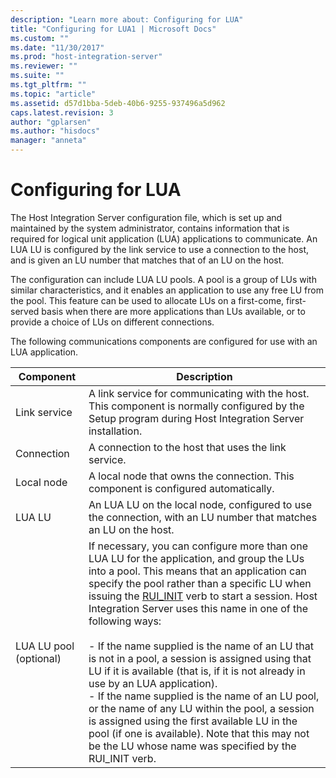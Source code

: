```yaml
---
description: "Learn more about: Configuring for LUA"
title: "Configuring for LUA1 | Microsoft Docs"
ms.custom: ""
ms.date: "11/30/2017"
ms.prod: "host-integration-server"
ms.reviewer: ""
ms.suite: ""
ms.tgt_pltfrm: ""
ms.topic: "article"
ms.assetid: d57d1bba-5deb-40b6-9255-937496a5d962
caps.latest.revision: 3
author: "gplarsen"
ms.author: "hisdocs"
manager: "anneta"
---
```

# Configuring for LUA
The Host Integration Server configuration file, which is set up and maintained by the system administrator, contains information that is required for logical unit application (LUA) applications to communicate. An LUA LU is configured by the link service to use a connection to the host, and is given an LU number that matches that of an LU on the host.  
  
 The configuration can include LUA LU pools. A pool is a group of LUs with similar characteristics, and it enables an application to use any free LU from the pool. This feature can be used to allocate LUs on a first-come, first-served basis when there are more applications than LUs available, or to provide a choice of LUs on different connections.  
  
 The following communications components are configured for use with an LUA application.  
  
|Component|Description|  
|---------------|-----------------|  
|Link service|A link service for communicating with the host. This component is normally configured by the Setup program during Host Integration Server installation.|  
|Connection|A connection to the host that uses the link service.|  
|Local node|A local node that owns the connection. This component is configured automatically.|  
|LUA LU|An LUA LU on the local node, configured to use the connection, with an LU number that matches an LU on the host.|  
|LUA LU pool (optional)|If necessary, you can configure more than one LUA LU for the application, and group the LUs into a pool. This means that an application can specify the pool rather than a specific LU when issuing the [RUI_INIT](./rui-init1.md) verb to start a session. Host Integration Server uses this name in one of the following ways:<br /><br /> -   If the name supplied is the name of an LU that is not in a pool, a session is assigned using that LU if it is available (that is, if it is not already in use by an LUA application).<br />-   If the name supplied is the name of an LU pool, or the name of any LU within the pool, a session is assigned using the first available LU in the pool (if one is available). Note that this may not be the LU whose name was specified by the RUI_INIT verb.|
